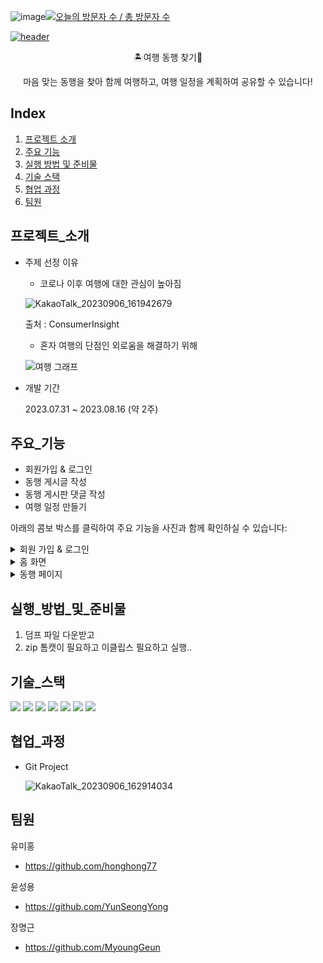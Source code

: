 ![image](https://github.com/YunSeongYong/TravelAndFindPartners/assets/134483484/b8135222-c372-4727-a582-8f5868bfc71e)[![오늘의 방문자 수 / 총 방문자 수](https://hits.seeyoufarm.com/api/count/incr/badge.svg?url=https%3A%2F%2Fgithub.com%2FYunSeongYong%2FTravelAndFindPartners%2Fblob%2Fmain%2FREADME.md&count_bg=%2379C83D&title_bg=%23555555&icon=&icon_color=%23E7E7E7&title=오늘의%20방문자%20수%20%2F%20총%20방문자%20수&edge_flat=false)](https://hits.seeyoufarm.com)



[![header](https://capsule-render.vercel.app/api?type=waving&color=auto&height=200&text=여행%20동행%20프로젝트)](https://capsule-render.vercel.app/api?type=waving&color=auto&height=200&text=여행%20동행%20프로젝트)


<p align='center'> 🏝️여행 동행 찾기👬
<p align='center'> 마음 맞는 동행을 찾아 함께 여행하고, 여행 일정을 계획하여 공유할 수 있습니다!




## Index

1. [프로젝트 소개](#프로젝트_소개)
2. [주요 기능](#주요_기능)
3. [실행 방법 및 준비물](#실행_방법_및_준비물)
4. [기술 스택](#기술_스택)
5. [협업 과정](#협업_과정)
6. [팀원](#팀원)


## 프로젝트_소개
- 주제 선정 이유
  
  - 코로나 이후 여행에 대한 관심이 높아짐
  
  ![KakaoTalk_20230906_161942679](https://github.com/honghong77/TravelAndFindPartners/assets/134483747/9126dc66-5cf8-4239-a3d0-3a7916ad25ba)

  출처 : ConsumerInsight

  - 혼자 여행의 단점인 외로움을 해결하기 위해
  
  ![여행 그래프](https://github.com/honghong77/TravelAndFindPartners/assets/134483747/54e83306-798d-4b0e-a445-d42f40175443)

  
- 개발 기간

  2023.07.31 ~ 2023.08.16 (약 2주)




## 주요_기능
- 회원가입 & 로그인
- 동행 게시글 작성
- 동행 게시판 댓글 작성
- 여행 일정 만들기

아래의 콤보 박스를 클릭하여 주요 기능을 사진과 함께 확인하실 수 있습니다:
<details>
<summary>회원 가입 & 로그인</summary>

<br>![image](https://github.com/YunSeongYong/TravelAndFindPartners/assets/134483484/bcdf111c-ad4e-49e9-8160-7668ed70d725)
<br>로그인 화면입니다
<br>아이디와 비밀번호를 입력하여 로그인할 수 있습니다

<br>![image](https://github.com/YunSeongYong/TravelAndFindPartners/assets/134483484/37d0c3ae-290b-46dd-9700-bfb68fd55f58)
<br>회원가입 화면입니다
<br>해당 내용을 기입하여 회원가입을 할 수 있습니다

<br>![image](https://github.com/YunSeongYong/TravelAndFindPartners/assets/134483484/95f4033b-3c53-4f02-9496-1a7469af916d)
<br>관심사와 성향을 선택하는 화면입니다
<br>자신의 성향과 맞는 동행자를 찾는데 도움을 줄 수 있습니다

<br>![image](https://github.com/YunSeongYong/TravelAndFindPartners/assets/134483484/0f8174be-33d7-48c8-9a72-09c2d789a180)
<br>프로필을 선택하는 화면입니다
<br>자신을 대표하는 사진을 설정하며 사진이 없다면 기본 프로필을 선택하여 사용할 수 있습니다
</details>


<details>
<summary>홈 화면</summary>

<br>![image](https://github.com/YunSeongYong/TravelAndFindPartners/assets/134483484/013af381-54c9-4ec9-b199-12547e9d0149)
![image](https://github.com/YunSeongYong/TravelAndFindPartners/assets/134483484/2fe44bee-be73-488b-8aae-8f7c8a951a30)
<br>홈 화면입니다
<br>왼쪽 헤더의 버튼을 클릭하여 일정, 동행 페이지로 이동할 수 있으며 작성하기 버튼을 클릭하여 일정, 동행 게시글을 작성할 수 있습니다
<br>배너를 클릭하면 해당 축제 홈페이지로 이동할 수 있습니다
<br>일정 페이지와 동행 페이지의 일부를 확인할 수 있으며 더보기 링크를 클릭하면 해당 페이지로 이동 가능합니다
</details>


<details>
<summary>동행 페이지</summary>

<br>![image](https://github.com/YunSeongYong/TravelAndFindPartners/assets/134483484/f5e36e4b-f579-443b-85bd-8a3cb88b9cb4)
![image](https://github.com/YunSeongYong/TravelAndFindPartners/assets/134483484/07782da1-555d-4aec-b71a-ce39c864098c)
<br>동행 페이지 화면입니다 
<br>다른 사람들이 작성한 여행 동행을 구하는 글을 확인할 수 있습니다
<br>검색 기능을 이용하여 원하는 게시물을 확인할 수 있습니다
<br>필터 기능을 이용하여 자신의 성향과 맞는 사람들의 게시물을 확인할 수 있습니다

<br>![image](https://github.com/YunSeongYong/TravelAndFindPartners/assets/134483484/3a15d6b5-275f-4097-96c1-1a455669662e)
![image](https://github.com/YunSeongYong/TravelAndFindPartners/assets/134483484/7df52acd-2e19-414a-9a4a-6b827eb9391c)
<br>사용자가 작성한 동행 게시글입니다
<br>게시물의 내용을 확인할 수 있으며 댓글을 달아서 소통할 수 있습니다

<br>![image](https://github.com/YunSeongYong/TravelAndFindPartners/assets/134483484/e490cf69-0187-4fd9-a6e1-1da87032e21a)
![image](https://github.com/YunSeongYong/TravelAndFindPartners/assets/134483484/45018065-ef17-4ef7-9b6e-9af0d2cad7d8)
<br>동행 게시글을 작성하는 화면입니다
<br>지역, 모집 인원 수, 여행 날짜, 성향, 내용을 작성하여 동행자를 구할 수 있습니다
</details>


## 실행_방법_및_준비물
1. 덤프 파일 다운받고
2. zip
톰캣이 필요하고
이클립스 필요하고
실행..




## 기술_스택
  <img src="https://img.shields.io/badge/java-007396?style=for-the-badge&logo=java&logoColor=white"> <img src="https://img.shields.io/badge/html5-E34F26?style=for-the-badge&logo=html5&logoColor=white">  <img src="https://img.shields.io/badge/css-1572B6?style=for-the-badge&logo=css3&logoColor=white"> <img src="https://img.shields.io/badge/javascript-F7DF1E?style=for-the-badge&logo=javascript&logoColor=black">   <img src="https://img.shields.io/badge/mysql-4479A1?style=for-the-badge&logo=mysql&logoColor=white">    <img src="https://img.shields.io/badge/github-181717?style=for-the-badge&logo=github&logoColor=white"> <img src="https://img.shields.io/badge/git-F05032?style=for-the-badge&logo=git&logoColor=white">




## 협업_과정
- Git Project
  
  ![KakaoTalk_20230906_162914034](https://github.com/honghong77/TravelAndFindPartners/assets/134483747/02be8ec7-2e95-4c40-a4c6-22b287ac1410)




## 팀원
유미홍
- https://github.com/honghong77

윤성용
- https://github.com/YunSeongYong

장명근
- https://github.com/MyoungGeun


